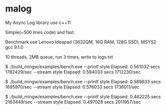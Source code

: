 # malog
My Async Log library use c++11

Simple(~500 lines code) and fast.

Benchmark use Lenovo Ideapad (3632QM, 16G RAM, 128G SSD), MSYS2 gcc 9.1.0

10 threads, 2MB queue, run 3 times, write to logs.txt

$ ./build_mingw/examples/bench.exe
--printf style
Elapsed: 0.561032 secs   1782429/sec
--stream style
Elapsed: 0.584033 secs   1712230/sec

$ ./build_mingw/examples/bench.exe
--printf style
Elapsed: 0.589633 secs   1695970/sec
--stream style
Elapsed: 0.576033 secs   1736011/sec

$ ./build_mingw/examples/bench.exe
--printf style
Elapsed: 0.462225 secs   2163449/sec
--stream style
Elapsed: 0.497028 secs   2011957/sec
